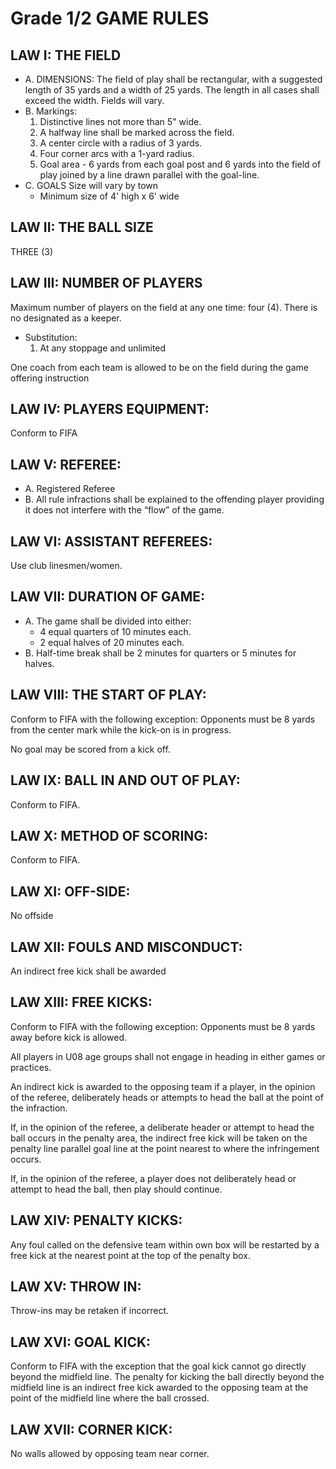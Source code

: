 # Grade 1/2 GAME RULES

## LAW I: THE FIELD

   * A. DIMENSIONS:
      The field of play shall be rectangular, with a suggested length of 35 yards and a width of 25 yards. The length in all cases shall exceed the width. Fields will vary.
   * B. Markings:
      1. Distinctive lines not more than 5" wide.
      2. A halfway line shall be marked across the field.
      3. A center circle with a radius of 3 yards.
      4. Four corner arcs with a 1-yard radius.
      5. Goal area - 6 yards from each goal post and 6 yards into the field of play joined by a line drawn parallel with the goal-line.
   * C. GOALS
      Size will vary by town
      * Minimum size of 4' high x 6' wide

## LAW II: THE BALL SIZE
THREE (3)

## LAW III: NUMBER OF PLAYERS
Maximum number of players on the field at any one time: four (4). There is no designated as a keeper.

   * Substitution:
      1. At any stoppage and unlimited

One coach from each team is allowed to be on the field during the game offering instruction

## LAW IV: PLAYERS EQUIPMENT:
Conform to FIFA

## LAW V: REFEREE:

   * A. Registered Referee
   * B. All rule infractions shall be explained to the offending player providing it does not interfere with the “flow” of the game.

## LAW VI: ASSISTANT REFEREES:
Use club linesmen/women.

## LAW VII: DURATION OF GAME:

   * A. The game shall be divided into either:
      * 4 equal quarters of 10 minutes each.
      * 2 equal halves of 20 minutes each.
   * B. Half-time break shall be 2 minutes for quarters or 5 minutes for halves.

## LAW VIII: THE START OF PLAY:
Conform to FIFA with the following exception: Opponents must be 8 yards from the center mark while the kick-on is in progress. 

No goal may be scored from a kick off. 

## LAW IX: BALL IN AND OUT OF PLAY:
Conform to FIFA. 

## LAW X: METHOD OF SCORING:
Conform to FIFA.

## LAW XI: OFF-SIDE:
No offside

## LAW XII: FOULS AND MISCONDUCT:
An indirect free kick shall be awarded

## LAW XIII: FREE KICKS:
Conform to FIFA with the following exception: Opponents must be 8 yards away before kick is allowed.

All players in U08 age groups shall not engage in heading in either games or practices.

An indirect kick is awarded to the opposing team if a player, in the opinion of the referee, deliberately heads or attempts to head the ball at the point of the infraction.

If, in the opinion of the referee, a deliberate header or attempt to head the ball occurs in the penalty area, the indirect free kick will be taken on the penalty line parallel goal line at the point nearest to where the infringement occurs.

If, in the opinion of the referee, a player does not deliberately head or attempt to head the ball, then play should continue.

## LAW XIV: PENALTY KICKS:
Any foul called on the defensive team within own box will be restarted by a free kick at the nearest point at the top of the penalty box.

## LAW XV: THROW IN:
Throw-ins may be retaken if incorrect.

## LAW XVI: GOAL KICK:
Conform to FIFA with the exception that the goal kick cannot go directly beyond the midfield line. The penalty for kicking the ball directly beyond the midfield line is an indirect free kick awarded to the opposing team at the point of the midfield line where the ball crossed.

## LAW XVII: CORNER KICK:
No walls allowed by opposing team near corner.
